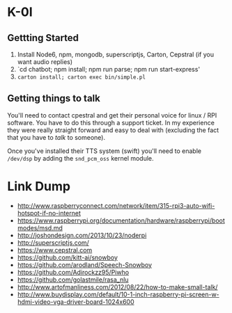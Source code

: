 # K-0I

## Gettting Started

1. Install Node6, npm, mongodb, superscriptjs, Carton, Cepstral (if you want audio replies)
2. `cd chatbot; npm install; npm run parse; npm run start-express'
3. `carton install; carton exec bin/simple.pl`

## Getting things to talk

You'll need to contact cpestral and get their personal voice for linux / RPI software. You have to do this through a support ticket. In my experience they were really straight forward and easy to deal with (excluding the fact that you have to _talk_ to someone).

Once you've installed their TTS system (swift) you'll need to enable `/dev/dsp` by adding the `snd_pcm_oss` kernel module.

# Link Dump

* http://www.raspberryconnect.com/network/item/315-rpi3-auto-wifi-hotspot-if-no-internet
* https://www.raspberrypi.org/documentation/hardware/raspberrypi/bootmodes/msd.md
* http://joshondesign.com/2013/10/23/noderpi
* http://superscriptjs.com/
* https://www.cepstral.com
* https://github.com/kitt-ai/snowboy
* https://github.com/arodland/Speech-Snowboy
* https://github.com/Adirockzz95/Piwho
* https://github.com/golastmile/rasa_nlu
* http://www.artofmanliness.com/2012/08/22/how-to-make-small-talk/
* http://www.buydisplay.com/default/10-1-inch-raspberry-pi-screen-w-hdmi-video-vga-driver-board-1024x600

